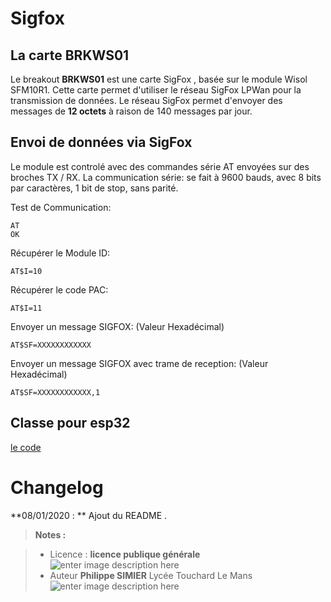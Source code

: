 ﻿# Sigfox

## La carte BRKWS01

Le breakout **BRKWS01** est une carte  SigFox , basée sur le module Wisol SFM10R1. Cette carte permet  d'utiliser le réseau SigFox LPWan  pour la transmission de données. Le réseau SigFox permet d'envoyer des messages de **12 octets** à raison de 140 messages par jour.

## Envoi de données via SigFox

Le module est controlé avec des commandes série AT envoyées sur des broches TX / RX. La communication série: se fait à 9600 bauds, avec 8 bits par caractères, 1 bit de stop, sans parité.

Test de Communication:	

    AT
    OK

Récupérer le Module ID:	

    AT$I=10

Récupérer le code PAC:	

    AT$I=11

Envoyer un message SIGFOX:	(Valeur Hexadécimal)

    AT$SF=XXXXXXXXXXXX


Envoyer un message SIGFOX avec trame de reception:	(Valeur Hexadécimal)

    AT$SF=XXXXXXXXXXXX,1 

## Classe pour esp32

[le code](https://github.com/adrien3d/IO_WSSFM10-Arduino) 

# Changelog

**08/01/2020 : ** Ajout du README . 

> **Notes :**


> - Licence : **licence publique générale** ![enter image description here](https://img.shields.io/badge/licence-GPL-green.svg)
> - Auteur **Philippe SIMIER** Lycée Touchard Le Mans
>  ![enter image description here](https://img.shields.io/badge/built-passing-green.svg)
<!-- TOOLBOX 

Génération des badges : https://shields.io/
Génération de ce fichier : https://stackedit.io/editor#


